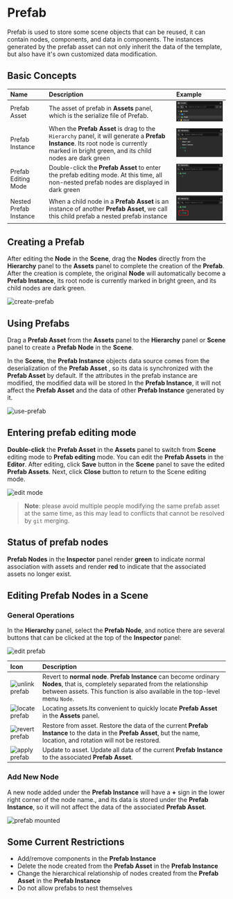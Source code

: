 # Prefab

Prefab is used to store some scene objects that can be reused, it can contain nodes, components, and data in components. The instances generated by the prefab asset can not only inherit the data of the template, but also have it's own customized data modification.

## Basic Concepts

| Name | Description | Example |
| :--- | :--- | :--- |
| Prefab Asset           | The asset of prefab in **Assets** panel, which is the serialize file of Prefab.| ![prefab asset](prefab/prefab-asset.png) |
| Prefab Instance        | When the __Prefab Asset__ is drag to the `Hierarchy` panel, it will generate a __Prefab Instance__. Its root node is currently marked in bright green, and its child nodes are dark green | ![prefab instance](prefab/prefab-instance.png) |
| Prefab Editing Mode    | Double-click the __Prefab Asset__ to enter the prefab editing mode. At this time, all non-nested prefab nodes are displayed in dark green | ![prefab edit mode](prefab/prefab-edit-mode.png) |
| Nested Prefab Instance | When a child node in a __Prefab Asset__ is an instance of another __Prefab Asset__, we call this child prefab a nested prefab instance | ![nested-prefab](prefab/nested-prefab.png) |

## Creating a Prefab

After editing the __Node__ in the __Scene__, drag the __Nodes__ directly from the __Hierarchy__ panel to the __Assets__ panel to complete the creation of the __Prefab__. After the creation is complete, the original __Node__ will automatically become a __Prefab Instance__, its root node is currently marked in bright green, and its child nodes are dark green.

![create-prefab](prefab/create-prefab.gif)

## Using Prefabs

Drag a __Prefab Asset__ from the __Assets__ panel to the __Hierarchy__ panel or __Scene__ panel to create a __Prefab Node__ in the __Scene__.

In the __Scene__, the __Prefab Instance__ objects data source comes from the deserialization of the __Prefab Asset__ , so its data is synchronized with the __Prefab Asset__ by default. If the attributes in the prefab instance are modified, the modified data will be stored In the __Prefab Instance__, it will not affect the __Prefab Asset__ and the data of other __Prefab Instance__ generated by it.

![use-prefab](prefab/use-prefab.gif)

## Entering prefab editing mode

__Double-click__ the __Prefab Asset__ in the __Assets__ panel to switch from __Scene__ editing mode to __Prefab editing__ mode. You can edit the __Prefab Assets__ in the __Editor__. After editing, click __Save__ button in the __Scene__ panel to save the edited __Prefab Assets__. Next, click __Close__ button to return to the Scene editing mode.

![edit mode](prefab/prefab-edit-mode.gif)

> **Note**: please avoid multiple people modifying the same prefab asset at the same time, as this may lead to conflicts that cannot be resolved by `git` merging.

## Status of prefab nodes

__Prefab Nodes__ in the __Inspector__ panel render __green__ to indicate normal association with assets and render __red__ to indicate that the associated assets no longer exist.

## Editing Prefab Nodes in a Scene

### General Operations

In the __Hierarchy__ panel, select the __Prefab Node__, and notice there are several buttons that can be clicked at the top of the __Inspector__ panel:

![edit prefab](prefab/edit-prefab.png)

| Icon | Description |
| :--- | :--- |
| ![unlink prefab](prefab/unlink-prefab-button.png) | Revert to __normal node__. __Prefab Instance__ can become ordinary __Nodes__, that is, completely separated from the relationship between assets. This function is also available in the top-level menu `Node`. |
| ![locate prefab](prefab/locate-prefab-button.png) | Locating assets.Its convenient to quickly locate __Prefab Asset__ in the __Assets__ panel. |
| ![revert prefab](prefab/revert-prefab-button.png) | Restore from asset. Restore the data of the current __Prefab Instance__ to the data in the __Prefab Asset__, but the name, location, and rotation will not be restored. |
| ![apply prefab](prefab/apply-prefab-button.png) | Update to asset. Update all data of the current __Prefab Instance__ to the associated __Prefab Asset__. |

### Add New Node

A new node added under the __Prefab Instance__ will have a **+** sign in the lower right corner of the node name., and its data is stored under the __Prefab Instance__, so it will not affect the data of the associated __Prefab Asset__.

![prefab mounted](prefab/prefab-mounted-children.png)

## Some Current Restrictions

- Add/remove components in the __Prefab Instance__
- Delete the node created from the __Prefab Asset__ in the __Prefab Instance__
- Change the hierarchical relationship of nodes created from the __Prefab Asset__ in the __Prefab Instance__
- Do not allow prefabs to nest themselves
